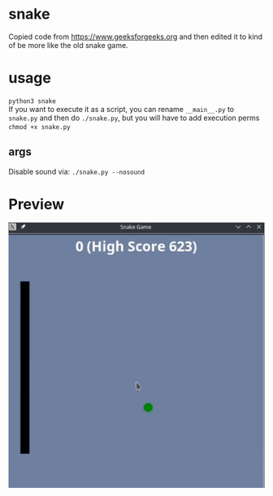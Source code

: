 # snake
Copied code from https://www.geeksforgeeks.org and then edited it to kind of be more like the old snake game. <br/>

# usage
`python3 snake` <br/>
If you want to execute it as a script, you can rename `__main__.py` to `snake.py` and then do `./snake.py`, but you will have to add execution perms `chmod +x snake.py`

## args
Disable sound via: `./snake.py --nosound`

# Preview
![example](/example.png)

